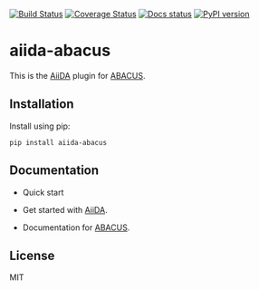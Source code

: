 [![Build Status][ci-badge]][ci-link]
[![Coverage Status][cov-badge]][cov-link]
[![Docs status][docs-badge]][docs-link]
[![PyPI version][pypi-badge]][pypi-link]

# aiida-abacus



This is the [AiiDA](https://www.aiida.net/) plugin for [ABACUS](https://abacus.ustc.edu.cn/main.htm).

## Installation

Install using pip:

```shell
pip install aiida-abacus
```

<!-- Install from source:
```
git clone https://github.com/MCresearch/aiida-abacus.git
pip install aiida-abacus
``` -->

## Documentation

- Quick start

- Get started with [AiiDA](https://aiida-tutorials.readthedocs.io/en/latest/sections/getting_started/index.html).

- Documentation for [ABACUS](https://abacus.deepmodeling.com/en/latest/index.html).

<!-- ## Usage -->

<!-- Here goes a complete example of how to submit a test calculation using this plugin.

A quick demo of how to submit a calculation:
```shell
verdi daemon start     # make sure the daemon is running
cd examples
./example_01.py        # run test calculation
verdi process list -a  # check record of calculation
```

The plugin also includes verdi commands to inspect its data types:
```shell
verdi data abacus list
verdi data abacus export <PK>
``` -->

<!-- ## Development

```shell
git clone https://github.com/MCresearch/aiida-abacus .
cd aiida-abacus
pip install --upgrade pip
pip install -e .[pre-commit,testing]  # install extra dependencies
pre-commit install  # install pre-commit hooks
pytest -v  # discover and run all tests
```

See the [developer guide](http://aiida-abacus.readthedocs.io/en/latest/developer_guide/index.html) for more information. -->

## License

MIT


[ci-badge]: https://github.com/MCresearch/aiida-abacus/workflows/ci/badge.svg?branch=master
[ci-link]: https://github.com/MCresearch/aiida-abacus/actions
[cov-badge]: https://coveralls.io/repos/github/MCresearch/aiida-abacus/badge.svg?branch=master
[cov-link]: https://coveralls.io/github/MCresearch/aiida-abacus?branch=master
[docs-badge]: https://readthedocs.org/projects/aiida-abacus/badge
[docs-link]: http://aiida-abacus.readthedocs.io/
[pypi-badge]: https://badge.fury.io/py/aiida-abacus.svg
[pypi-link]: https://badge.fury.io/py/aiida-abacus
